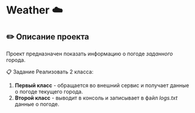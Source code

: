 # Weather ☁️

## ✏️ Описание проекта
Проект предназначен показать информацию о погоде _заданного_ города.

📋 Задание
Реализовать 2 класса:
1. **Первый класс** - обращается во внешний сервис и получает данные о погоде текущего города.
2. **Второй класс** - выводит в консоль и записывает в файл _logs.txt_ данные о погоде.
